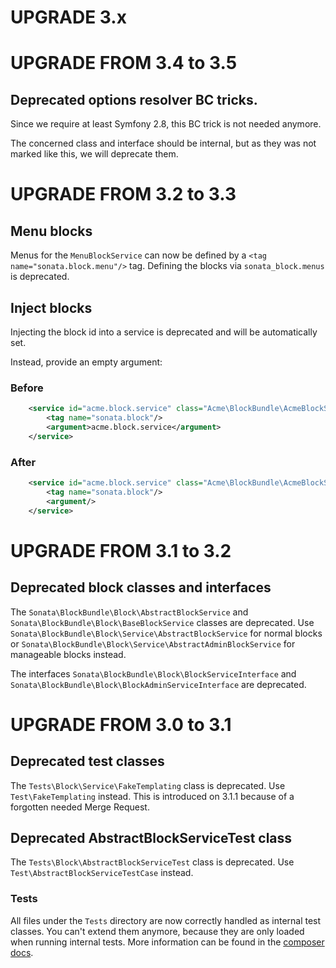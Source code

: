 UPGRADE 3.x
===========

UPGRADE FROM 3.4 to 3.5
=======================

## Deprecated options resolver BC tricks.

Since we require at least Symfony 2.8, this BC trick is not needed anymore.

The concerned class and interface should be internal, but as they was not marked like this, we will deprecate them.

UPGRADE FROM 3.2 to 3.3
=======================

## Menu blocks

Menus for the `MenuBlockService` can now be defined by a `<tag name="sonata.block.menu"/>` tag. 
Defining the blocks via `sonata_block.menus` is deprecated.

## Inject blocks

Injecting the block id into a service is deprecated and will be automatically set.


Instead, provide an empty argument:

### Before
```xml
    <service id="acme.block.service" class="Acme\BlockBundle\AcmeBlockService">
        <tag name="sonata.block"/>
        <argument>acme.block.service</argument>
    </service>
```

### After
```xml
    <service id="acme.block.service" class="Acme\BlockBundle\AcmeBlockService">
        <tag name="sonata.block"/>
        <argument/>
    </service>
```

UPGRADE FROM 3.1 to 3.2
=======================

## Deprecated block classes and interfaces

The `Sonata\BlockBundle\Block\AbstractBlockService` and `Sonata\BlockBundle\Block\BaseBlockService` classes are deprecated.
Use `Sonata\BlockBundle\Block\Service\AbstractBlockService` for normal blocks
or `Sonata\BlockBundle\Block\Service\AbstractAdminBlockService` for manageable blocks instead.

The interfaces `Sonata\BlockBundle\Block\BlockServiceInterface` and `Sonata\BlockBundle\Block\BlockAdminServiceInterface` are deprecated.

UPGRADE FROM 3.0 to 3.1
=======================

## Deprecated test classes

The `Tests\Block\Service\FakeTemplating` class is deprecated. Use `Test\FakeTemplating` instead.
This is introduced on 3.1.1 because of a forgotten needed Merge Request.

## Deprecated AbstractBlockServiceTest class

The `Tests\Block\AbstractBlockServiceTest` class is deprecated. Use `Test\AbstractBlockServiceTestCase` instead.

### Tests

All files under the ``Tests`` directory are now correctly handled as internal test classes.
You can't extend them anymore, because they are only loaded when running internal tests.
More information can be found in the [composer docs](https://getcomposer.org/doc/04-schema.md#autoload-dev).
